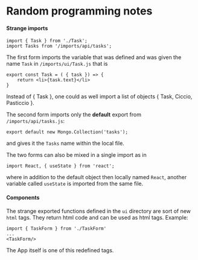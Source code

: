 # Random programming notes

#### Strange imports
```
import { Task } from './Task';
import Tasks from '/imports/api/tasks';
```

The first form imports the variable that was defined and was given the name `Task` in `/imports/ui/Task.js` that is 

```
export const Task = ( { task }) => {
	return <li>{task.text}</li>
}
```
Instead of { Task }, one could as well import a list of objects { Task, Ciccio, Pasticcio }.


The second form imports only the **default** export from `/imports/api/tasks.js`:

```
export default new Mongo.Collection('tasks');
```

and gives it the `Tasks` name within the local file.

The two forms can also be mixed in a single import as in

```
import React, { useState } from 'react';
```

where in addition to the default object then locally named `React`, another variable called `useState` is imported from the same file. 

#### Components
The strange exported functions defined in the `ui` directory are sort of new `html` tags. They return html code and can be used as html tags. Example:

```
import { TaskForm } from './TaskForm'
...
<TaskForm/>
```

The App itself is one of this redefined tags.
 